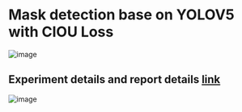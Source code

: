 # Mask detection base on YOLOV5 with CIOU Loss
![image](https://github.com/Stephen-SMJ/MaskDetection/blob/main/2023-02-14_19-32-03.gif)
## Experiment details and report details [link](https://github.com/Stephen-SMJ/MaskDetection/blob/main/AI-report.pdf)
![image](https://user-images.githubusercontent.com/67999981/218733082-1f344c0c-055e-444c-ac99-97b29f0740ab.png)
